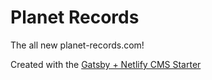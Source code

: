# Planet Records

The all new planet-records.com!

Created with the [Gatsby + Netlify CMS Starter](https://github.com/netlify-templates/gatsby-starter-netlify-cms)
